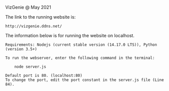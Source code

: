 VizGenie @ May 2021

The link to the running website is:

    http://vizgenie.ddns.net/


The information below is for running the website on localhost.

    Requirements: Nodejs (current stable version (14.17.0 LTS)), Python (version 3.5+)

    To run the webserver, enter the following command in the terminal: 
        
        node server.js

    Default port is 80. (localhost:80)
    To change the port, edit the port constant in the server.js file (Line 84).